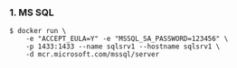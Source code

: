 ### 1. MS SQL
```shell
$ docker run \
    -e "ACCEPT_EULA=Y" -e "MSSQL_SA_PASSWORD=123456" \
    -p 1433:1433 --name sqlsrv1 --hostname sqlsrv1 \
    -d mcr.microsoft.com/mssql/server
```
```shell
```